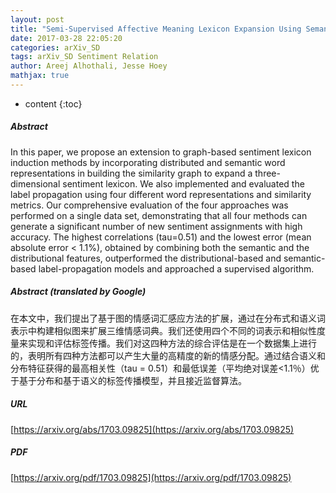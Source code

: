 ```yaml
---
layout: post
title: "Semi-Supervised Affective Meaning Lexicon Expansion Using Semantic and Distributed Word Representations"
date: 2017-03-28 22:05:20
categories: arXiv_SD
tags: arXiv_SD Sentiment Relation
author: Areej Alhothali, Jesse Hoey
mathjax: true
---
```


* content
{:toc}

##### Abstract
In this paper, we propose an extension to graph-based sentiment lexicon induction methods by incorporating distributed and semantic word representations in building the similarity graph to expand a three-dimensional sentiment lexicon. We also implemented and evaluated the label propagation using four different word representations and similarity metrics. Our comprehensive evaluation of the four approaches was performed on a single data set, demonstrating that all four methods can generate a significant number of new sentiment assignments with high accuracy. The highest correlations (tau=0.51) and the lowest error (mean absolute error < 1.1%), obtained by combining both the semantic and the distributional features, outperformed the distributional-based and semantic-based label-propagation models and approached a supervised algorithm.

##### Abstract (translated by Google)
在本文中，我们提出了基于图的情感词汇感应方法的扩展，通过在分布式和语义词表示中构建相似图来扩展三维情感词典。我们还使用四个不同的词表示和相似性度量来实现和评估标签传播。我们对这四种方法的综合评估是在一个数据集上进行的，表明所有四种方法都可以产生大量的高精度的新的情感分配。通过结合语义和分布特征获得的最高相关性（tau = 0.51）和最低误差（平均绝对误差<1.1％）优于基于分布和基于语义的标签传播模型，并且接近监督算法。

##### URL
[https://arxiv.org/abs/1703.09825](https://arxiv.org/abs/1703.09825)

##### PDF
[https://arxiv.org/pdf/1703.09825](https://arxiv.org/pdf/1703.09825)

